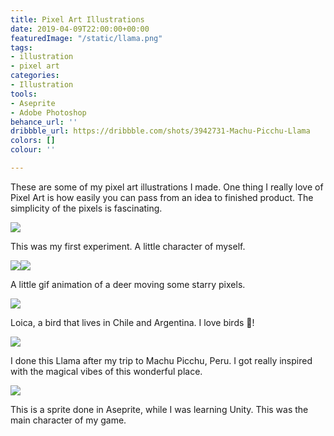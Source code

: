 ```yaml
---
title: Pixel Art Illustrations
date: 2019-04-09T22:00:00+00:00
featuredImage: "/static/llama.png"
tags:
- illustration
- pixel art
categories:
- Illustration
tools:
- Aseprite
- Adobe Photoshop
behance_url: ''
dribbble_url: https://dribbble.com/shots/3942731-Machu-Picchu-Llama
colors: []
colour: ''

---
```

These are some of my pixel art illustrations I made. One thing I really love of Pixel Art is how easily you can pass from an idea to finished product. The simplicity of the pixels is fascinating.

![](/static/giu-pixel.png)

This was my first experiment. A little character of myself.

![](/static/moonDeer.gif)![](/static/moonDeer-1.gif)

A little gif animation of a deer moving some starry pixels.

![](/static/loicapixel.png)

Loica, a bird that lives in Chile and Argentina. I love birds 🦜!

![](/static/llama.png)

I done this Llama after my trip to Machu Picchu, Peru. I got really inspired with the magical vibes of this wonderful place.

![](/static/char-walking-down.png)

This is a sprite done in Aseprite, while I was learning Unity. This was the main character of my game.